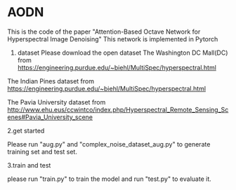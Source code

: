 # AODN
This is the code of the paper "Attention-Based Octave Network for Hyperspectral Image Denoising"
This network is implemented in Pytorch

1. dataset
Please download the open dataset The Washington DC Mall(DC) from
https://engineering.purdue.edu/~biehl/MultiSpec/hyperspectral.html

The Indian Pines dataset from
https://engineering.purdue.edu/~biehl/MultiSpec/hyperspectral.html

The Pavia University dataset from
http://www.ehu.eus/ccwintco/index.php/Hyperspectral_Remote_Sensing_Scenes#Pavia_University_scene


2.get started

Please run "aug.py" and "complex_noise_dataset_aug.py" to generate training set and test set.

3.train and test

please run "train.py" to train the model and run "test.py" to evaluate it.
